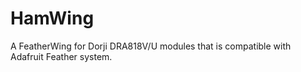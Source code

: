 # HamWing
A FeatherWing for Dorji DRA818V/U modules that is compatible with Adafruit Feather system.
